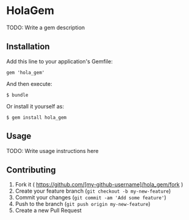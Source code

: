 # HolaGem

TODO: Write a gem description

## Installation

Add this line to your application's Gemfile:

    gem 'hola_gem'

And then execute:

    $ bundle

Or install it yourself as:

    $ gem install hola_gem

## Usage

TODO: Write usage instructions here

## Contributing

1. Fork it ( https://github.com/[my-github-username]/hola_gem/fork )
2. Create your feature branch (`git checkout -b my-new-feature`)
3. Commit your changes (`git commit -am 'Add some feature'`)
4. Push to the branch (`git push origin my-new-feature`)
5. Create a new Pull Request
